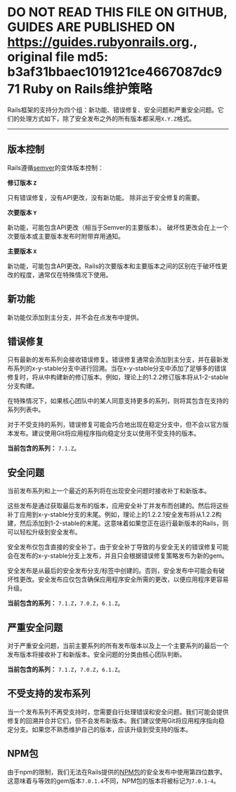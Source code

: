 **DO NOT READ THIS FILE ON GITHUB, GUIDES ARE PUBLISHED ON https://guides.rubyonrails.org.**, original file md5: b3af31bbaec1019121ce4667087dc971
Ruby on Rails维护策略
=======================

Rails框架的支持分为四个组：新功能、错误修复、安全问题和严重安全问题。它们的处理方式如下，除了安全发布之外的所有版本都采用`X.Y.Z`格式。

--------------------------------------------------------------------------------

版本控制
------------

Rails遵循[semver](https://semver.org/)的变体版本控制：

**修订版本 `Z`**

只有错误修复，没有API更改，没有新功能。
除非出于安全修复的需要。

**次要版本 `Y`**

新功能，可能包含API更改（相当于Semver的主要版本）。
破坏性更改会在上一个次要版本或主要版本发布时附带弃用通知。

**主要版本 `X`**

新功能，可能包含API更改。Rails的次要版本和主要版本之间的区别在于破坏性更改的程度，通常仅在特殊情况下使用。

新功能
------------

新功能仅添加到主分支，并不会在点发布中提供。

错误修复
---------

只有最新的发布系列会接收错误修复。错误修复通常会添加到主分支，并在最新发布系列的x-y-stable分支中进行回溯。当在x-y-stable分支中添加了足够多的错误修复时，将从中构建新的修订版本。例如，理论上的1.2.2修订版本将从1-2-stable分支构建。

在特殊情况下，如果核心团队中的某人同意支持更多的系列，则将其包含在支持的系列列表中。

对于不受支持的系列，错误修复可能会巧合地出现在稳定分支中，但不会以官方版本发布。建议使用Git将应用程序指向稳定分支以使用不受支持的版本。

**当前包含的系列：** `7.1.Z`。

安全问题
---------------

当前发布系列和上一个最近的系列将在出现安全问题时接收补丁和新版本。

这些发布是通过获取最后发布的版本，应用安全补丁并发布而创建的。然后将这些补丁应用到x-y-stable分支的末尾。例如，理论上的1.2.2.1安全发布将从1.2.2构建，然后添加到1-2-stable的末尾。这意味着如果您正在运行最新版本的Rails，则可以轻松升级到安全发布。

安全发布仅包含直接的安全补丁。由于安全补丁导致的与安全无关的错误修复可能会在发布的x-y-stable分支上发布，并且只会根据错误修复策略发布为新的gem。

安全发布是从最后的安全发布分支/标签中创建的。否则，安全发布中可能会有破坏性更改。安全发布应仅包含确保应用程序安全所需的更改，以便应用程序更容易升级。

**当前包含的系列：** `7.1.Z`，`7.0.Z`，`6.1.Z`。

严重安全问题
----------------------

对于严重安全问题，当前主要系列的所有发布版本以及上一个主要系列的最后一个发布版本将接收补丁和新版本。安全问题的分类由核心团队判断。

**当前包含的系列：** `7.1.Z`，`7.0.Z`，`6.1.Z`。

不受支持的发布系列
--------------------------

当一个发布系列不再受支持时，您需要自行处理错误和安全问题。我们可能会提供修复的回溯并合并它们，但不会发布新版本。我们建议使用Git将应用程序指向稳定分支。如果您不熟悉维护自己的版本，应该升级到受支持的版本。

NPM包
------------

由于npm的限制，我们无法在Rails提供的[NPM包][]的安全发布中使用第四位数字。这意味着与等效的gem版本`7.0.1.4`不同，NPM包的版本将被标记为`7.0.1-4`。

[NPM包]: https://www.npmjs.com/org/rails
